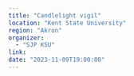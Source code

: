 ```yaml
---
title: "Candlelight vigil"
location: "Kent State University"
region: "Akron"
organizer:
  - "SJP KSU"
link:
date: "2023-11-09T19:00:00"
---
```

